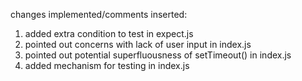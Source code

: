 changes implemented/comments inserted:
1) added extra condition to test in expect.js
2) pointed out concerns with lack of user input in index.js
3) pointed out potential superfluousness of setTimeout() in index.js
4) added mechanism for testing in index.js